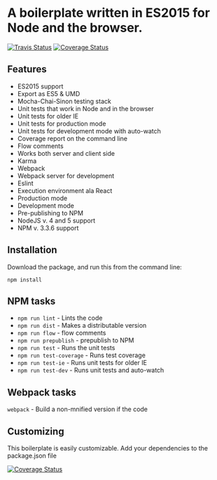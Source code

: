 # A boilerplate written in ES2015 for Node and the browser.

[![Travis Status][trav_img]][trav_site]
[![Coverage Status](https://coveralls.io/repos/Kflash/trolly/badge.svg?branch=master&service=github)](https://coveralls.io/github/Kflash/trolly?branch=master)

## Features

* ES2015 support
* Export as ES5 & UMD
* Mocha-Chai-Sinon testing stack
* Unit tests that work in Node and in the browser
* Unit tests for older IE
* Unit tests for production mode
* Unit tests for development mode with auto-watch
* Coverage report on the command line
* Flow comments
* Works both server and client side
* Karma
* Webpack
* Webpack server for development
* Eslint
* Execution environment ala React
* Production mode
* Development mode
* Pre-publishing to NPM
* NodeJS v. 4 and 5 support
* NPM v. 3.3.6 support

## Installation

Download the package, and run this from the command line:

```
npm install 
```

## NPM tasks

* `npm run lint` - Lints the code
* `npm run dist` - Makes a distributable version
* `npm run flow` - flow comments
* `npm run prepublish` - prepublish to NPM
* `npm run test` - Runs the unit tests
* `npm run test-coverage` - Runs test coverage
* `npm run test-ie` - Runs unit tests for older IE
* `npm run test-dev` - Runs unit tests and auto-watch

## Webpack tasks

`webpack` - Build a non-mnified version if the code

## Customizing

This boilerplate is easily customizable. Add your dependencies to the package.json file

[![Coverage Status](https://coveralls.io/repos/Kflash/trolly/badge.svg?branch=master&service=github)](https://coveralls.io/github/Kflash/trolly?branch=master)

[trav_img]: https://api.travis-ci.org/Kflash/trolly.svg
[trav_site]: https://travis-ci.org/Kflash/trolly.svg?branch=master

